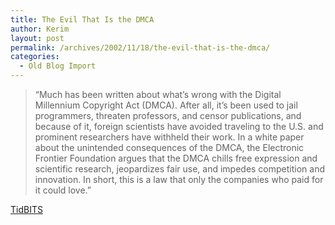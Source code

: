 ```yaml
---
title: The Evil That Is the DMCA
author: Kerim
layout: post
permalink: /archives/2002/11/18/the-evil-that-is-the-dmca/
categories:
  - Old Blog Import
---
```


>   &#8220;Much has been written about what&#8217;s wrong with the Digital Millennium Copyright Act (DMCA). After all, it&#8217;s been used to jail programmers, threaten professors, and censor publications, and because of it, foreign scientists have avoided traveling to the U.S. and prominent researchers have withheld their work. In a white paper about the unintended consequences of the DMCA, the Electronic Frontier Foundation argues that the DMCA chills free expression and scientific research, jeopardizes fair use, and impedes competition and innovation. In short, this is a law that only the companies who paid for it could love.&#8221;


<a href="http://db.tidbits.com/getbits.acgi?tbart=06997" onclick="_gaq.push(['_trackEvent', 'outbound-article', 'http://db.tidbits.com/getbits.acgi?tbart=06997', 'TidBITS']);" >TidBITS</a>

